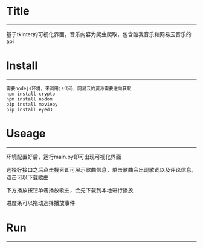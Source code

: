 # Title

***

基于tkinter的可视化界面，音乐内容为爬虫爬取，包含酷我音乐和网易云音乐的api

# Install

***

    需要nodejs环境，来调用js代码，网易云的资源需要逆向获取
    npm install crypto
    npm install nodom
    pip install moviepy
    pip install eyed3

# Useage

***

环境配置好后，运行main.py即可出现可视化界面

选择好接口之后点击搜索即可展示歌曲信息，单击歌曲会出现歌词以及评论信息，双击可以下载歌曲

下方播放按钮单击播放歌曲，会先下载到本地进行播放

进度条可以拖动选择播放事件

# Run

***

